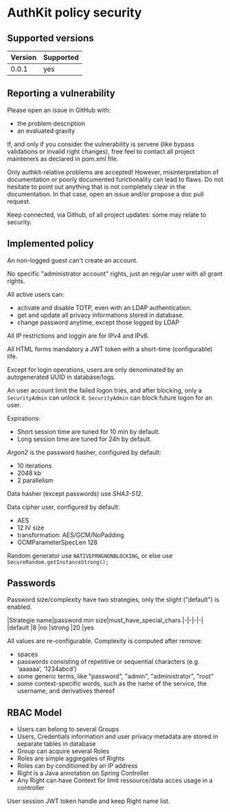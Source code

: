 # AuthKit policy security

## Supported versions

| Version | Supported          |
| ------- | ------------------ |
| 0.0.1   | yes                |

## Reporting a vulnerability

Please open an issue in GitHub with:

- the problem description
- an evaluated gravity

If, and only if you consider the vulnerability is servere (like bypass validations or invalid right changes), free feel to contact all project mainteners as declared in pom.xml file. 

Only authkit-relative problems are accepted!
However, misinterpretation of documentation or poorly documented functionality can lead to flaws. Do not hesitate to point out anything that is not completely clear in the documentation.
In that case, open an issue and/or propose a doc pull request.

Keep connected, via Github, of all project updates: some may relate to security.

## Implemented policy

An non-logged guest can't create an account.

No specific "administrator account" rights, just an regular user with all grant rights.

All active users can:

- activate and disable TOTP, even with an LDAP authentication.
- get and update all privacy informations stored in database.
- change password anytime, except those logged by LDAP

All IP restrictions and loggin are for IPv4 and IPv6.

All HTML forms mandatory a JWT token with a short-time (configurable) life.

Except for login operations, users are only denominated by an autogenerated UUID in database/logs.

An user account limit the failed logon tries, and after blocking, only a `SecurityAdmin` can unlock it. `SecurityAdmin` can block future logon for an user.

Expirations:

- Short session time are tuned for 10 min by default.
- Long session time are tuned for 24h by default.

_Argon2_ is the password hasher, configured by default:

- 10 iterations
- 2048 kb
- 2 parallelism

Data hasher (except passwords) use _SHA3-512_.

Data cipher user, configured by default:

- AES
- 12 IV size
- transformation: AES/GCM/NoPadding
- GCMParameterSpecLen 128

Random generator use `NATIVEPRNGNONBLOCKING`, or else use `SecureRandom.getInstanceStrong();`

## Passwords

Password size/complexity have two strategies, only the slight ("default") is enabled.

|Strategie name|password min size|must_have_special_chars
|-|-|-|-|
|default       |8                |no
|strong        |20               |yes

All values are re-configurable.
Complexity is computed after remove:

- spaces
- passwords consisting of repetitive or sequential characters (e.g. ‘aaaaaa’, ‘1234abcd’)
- some generic terms, like "password", "admin", "administrator", "root"
- some context-specific words, such as the name of the service, the username, and derivatives thereof

## RBAC Model

- Users can belong to several Groups
- Users, Credentials information and user privacy metadata are stored in separate tables in database
- Group can acquire several Roles
- Roles are simple aggregates of Rights
- Roles can by conditioned by an IP address
- Right is a Java annotation on Spring Controller
- Any Right can have Context for limit ressource/data acces usage in a controller

User session JWT token handle and keep Right name list.
